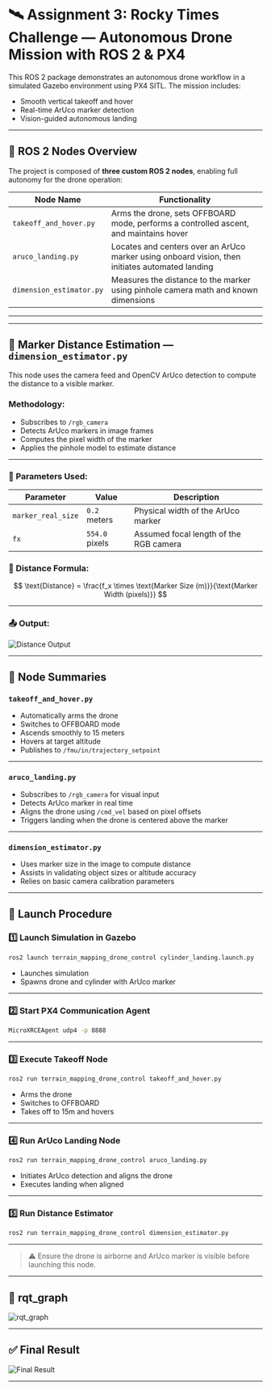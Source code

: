 
# 🛰️ Assignment 3: Rocky Times Challenge — Autonomous Drone Mission with ROS 2 & PX4

This ROS 2 package demonstrates an autonomous drone workflow in a simulated Gazebo environment using PX4 SITL.
The mission includes:

* Smooth vertical takeoff and hover
* Real-time ArUco marker detection
* Vision-guided autonomous landing

---

## 🚀 ROS 2 Nodes Overview

The project is composed of **three custom ROS 2 nodes**, enabling full autonomy for the drone operation:

| Node Name                | Functionality                                                                                   |
| ------------------------ | ----------------------------------------------------------------------------------------------- |
| `takeoff_and_hover.py`   | Arms the drone, sets OFFBOARD mode, performs a controlled ascent, and maintains hover           |
| `aruco_landing.py`       | Locates and centers over an ArUco marker using onboard vision, then initiates automated landing |
| `dimension_estimator.py` | Measures the distance to the marker using pinhole camera math and known dimensions              |
---

---

## 📐 Marker Distance Estimation — `dimension_estimator.py`

This node uses the camera feed and OpenCV ArUco detection to compute the distance to a visible marker.

### Methodology:

* Subscribes to `/rgb_camera`
* Detects ArUco markers in image frames
* Computes the pixel width of the marker
* Applies the pinhole model to estimate distance

---

### 🔧 Parameters Used:

| Parameter          | Value          | Description                            |
| ------------------ | -------------- | -------------------------------------- |
| `marker_real_size` | `0.2` meters   | Physical width of the ArUco marker     |
| `fx`               | `554.0` pixels | Assumed focal length of the RGB camera |

### 📏 Distance Formula:

$$
\text{Distance} = \frac{f_x \times \text{Marker Size (m)}}{\text{Marker Width (pixels)}}
$$

---

### 📤 Output:

![Distance Output](https://github.com/user-attachments/assets/64792be6-cef8-49f2-86e2-868df13e5567)

---

## 🧩 Node Summaries

### `takeoff_and_hover.py`

* Automatically arms the drone
* Switches to OFFBOARD mode
* Ascends smoothly to 15 meters
* Hovers at target altitude
* Publishes to `/fmu/in/trajectory_setpoint`

---

### `aruco_landing.py`

* Subscribes to `/rgb_camera` for visual input
* Detects ArUco marker in real time
* Aligns the drone using `/cmd_vel` based on pixel offsets
* Triggers landing when the drone is centered above the marker

---

### `dimension_estimator.py`

* Uses marker size in the image to compute distance
* Assists in validating object sizes or altitude accuracy
* Relies on basic camera calibration parameters

---

## 🔧 Launch Procedure

### 1️⃣ Launch Simulation in Gazebo

```bash
ros2 launch terrain_mapping_drone_control cylinder_landing.launch.py
```

* Launches simulation
* Spawns drone and cylinder with ArUco marker

---

### 2️⃣ Start PX4 Communication Agent

```bash
MicroXRCEAgent udp4 -p 8888
```

---

### 3️⃣ Execute Takeoff Node

```bash
ros2 run terrain_mapping_drone_control takeoff_and_hover.py
```

* Arms the drone
* Switches to OFFBOARD
* Takes off to 15m and hovers

---

### 4️⃣ Run ArUco Landing Node

```bash
ros2 run terrain_mapping_drone_control aruco_landing.py
```

* Initiates ArUco detection and aligns the drone
* Executes landing when aligned

---

### 5️⃣ Run Distance Estimator

```bash
ros2 run terrain_mapping_drone_control dimension_estimator.py
```

---

> ⚠️ Ensure the drone is airborne and ArUco marker is visible before launching this node.

---

## 📡 rqt\_graph

![rqt\_graph](https://github.com/user-attachments/assets/7291d843-08b6-40c3-aa6d-262bb79058e5)

---

## ✅ Final Result

![Final Result](https://github.com/user-attachments/assets/baf82ba8-ec47-4e64-b993-63ecf235087a)

---
